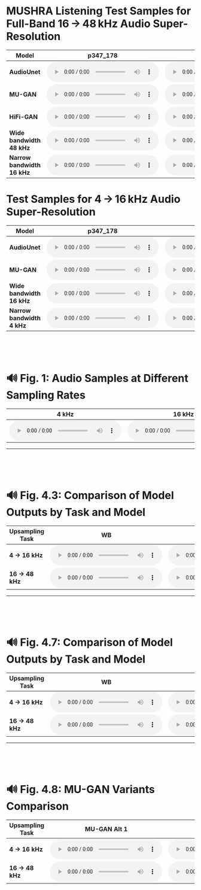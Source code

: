 # MUSHRA Listening Test Samples for Full-Band 16 → 48 kHz Audio Super-Resolution


| **Model** | **p347_178** | **p351_181** | **p360_223** | **p361_094** | **p361_302** | **p362_125** | **p362_260** | **p363_307** | **p364_256** | **p376_037** |
|-----------|-----------------------------------------------------------------|-----------------------------------------------------------------|-----------------------------------------------------------------|-----------------------------------------------------------------|-----------------------------------------------------------------|-----------------------------------------------------------------|-----------------------------------------------------------------|-----------------------------------------------------------------|-----------------------------------------------------------------|-----------------------------------------------------------------|
| **AudioUnet** | <audio controls><source src="data/listening_test/p347/p347_178_upsample48_audiounet.wav" type="audio/wav"></audio> | <audio controls><source src="data/listening_test/p351/p351_181_upsample48_audiounet.wav" type="audio/wav"></audio> | <audio controls><source src="data/listening_test/p360/p360_223_upsample48_audiounet.wav" type="audio/wav"></audio> | <audio controls><source src="data/listening_test/p361/p361_094_upsample48_audiounet.wav" type="audio/wav"></audio> | <audio controls><source src="data/listening_test/p361/p361_302_upsample48_audiounet.wav" type="audio/wav"></audio> | <audio controls><source src="data/listening_test/p362/p362_125_upsample48_audiounet.wav" type="audio/wav"></audio> | <audio controls><source src="data/listening_test/p363/p363_307_upsample48_audiounet.wav" type="audio/wav"></audio> | <audio controls><source src="data/listening_test/p364/p364_256_upsample48_audiounet.wav" type="audio/wav"></audio> | <audio controls><source src="data/listening_test/p374/p374_028_upsample48_audiounet.wav" type="audio/wav"></audio> | <audio controls><source src="data/listening_test/p376/p376_037_upsample48_audiounet.wav" type="audio/wav"></audio> |
| **MU-GAN** | <audio controls><source src="data/listening_test/p347/p347_178_upsample48_gan.wav" type="audio/wav"></audio> | <audio controls><source src="data/listening_test/p351/p351_181_upsample48_gan.wav" type="audio/wav"></audio> | <audio controls><source src="data/listening_test/p360/p360_223_upsample48_gan.wav" type="audio/wav"></audio> | <audio controls><source src="data/listening_test/p361/p361_094_upsample48_gan.wav" type="audio/wav"></audio> | <audio controls><source src="data/listening_test/p361/p361_302_upsample48_gan.wav" type="audio/wav"></audio> | <audio controls><source src="data/listening_test/p362/p362_125_upsample48_gan.wav" type="audio/wav"></audio> | <audio controls><source src="data/listening_test/p363/p363_307_upsample48_gan.wav" type="audio/wav"></audio> | <audio controls><source src="data/listening_test/p364/p364_256_upsample48_gan.wav" type="audio/wav"></audio> | <audio controls><source src="data/listening_test/p374/p374_028_upsample48_gan.wav" type="audio/wav"></audio> | <audio controls><source src="data/listening_test/p376/p376_037_upsample48_gan.wav" type="audio/wav"></audio> |
| **HiFi-GAN** | <audio controls><source src="data/listening_test/p347/p347_178_upsample48_hifigan.wav" type="audio/wav"></audio> | <audio controls><source src="data/listening_test/p351/p351_181_upsample48_hifigan.wav" type="audio/wav"></audio> | <audio controls><source src="data/listening_test/p360/p360_223_upsample48_hifigan.wav" type="audio/wav"></audio> | <audio controls><source src="data/listening_test/p361/p361_094_upsample48_hifigan.wav" type="audio/wav"></audio> | <audio controls><source src="data/listening_test/p361/p361_302_upsample48_hifigan.wav" type="audio/wav"></audio> | <audio controls><source src="data/listening_test/p362/p362_125_upsample48_hifigan.wav" type="audio/wav"></audio> | <audio controls><source src="data/listening_test/p363/p363_307_upsample48_hifigan.wav" type="audio/wav"></audio> | <audio controls><source src="data/listening_test/p364/p364_256_upsample48_hifigan.wav" type="audio/wav"></audio> | <audio controls><source src="data/listening_test/p374/p374_028_upsample48_hifigan.wav" type="audio/wav"></audio> | <audio controls><source src="data/listening_test/p376/p376_037_upsample48_hifigan.wav" type="audio/wav"></audio> |
| **Wide bandwidth 48 kHz** | <audio controls><source src="data/listening_test/p347/p347_178_hr48.wav" type="audio/wav"></audio> | <audio controls><source src="data/listening_test/p351/p351_181_hr48.wav" type="audio/wav"></audio> | <audio controls><source src="data/listening_test/p360/p360_223_hr48.wav" type="audio/wav"></audio> | <audio controls><source src="data/listening_test/p361/p361_094_hr48.wav" type="audio/wav"></audio> | <audio controls><source src="data/listening_test/p361/p361_302_hr48.wav" type="audio/wav"></audio> | <audio controls><source src="data/listening_test/p362/p362_125_hr48.wav" type="audio/wav"></audio> | <audio controls><source src="data/listening_test/p363/p363_307_hr48.wav" type="audio/wav"></audio> | <audio controls><source src="data/listening_test/p364/p364_256_hr48.wav" type="audio/wav"></audio> | <audio controls><source src="data/listening_test/p374/p374_028_hr48.wav" type="audio/wav"></audio> | <audio controls><source src="data/listening_test/p376/p376_037_hr48.wav" type="audio/wav"></audio> |
| **Narrow bandwidth 16 kHz** | <audio controls><source src="data/listening_test/p347/p347_178_lr_input16.wav" type="audio/wav"></audio> | <audio controls><source src="data/listening_test/p351/p351_181_lr_input16.wav" type="audio/wav"></audio> | <audio controls><source src="data/listening_test/p360/p360_223_lr_input16.wav" type="audio/wav"></audio> | <audio controls><source src="data/listening_test/p361/p361_094_lr_input16.wav" type="audio/wav"></audio> | <audio controls><source src="data/listening_test/p361/p361_302_lr_input16.wav" type="audio/wav"></audio> | <audio controls><source src="data/listening_test/p362/p362_125_lr_input16.wav" type="audio/wav"></audio> | <audio controls><source src="data/listening_test/p363/p363_307_lr_input16.wav" type="audio/wav"></audio> | <audio controls><source src="data/listening_test/p364/p364_256_lr_input16.wav" type="audio/wav"></audio> | <audio controls><source src="data/listening_test/p374/p374_028_lr_input16.wav" type="audio/wav"></audio> | <audio controls><source src="data/listening_test/p376/p376_037_lr_input16.wav" type="audio/wav"></audio> |




#  Test Samples for 4 → 16 kHz Audio Super-Resolution


| **Model** | **p347_178** | **p351_181** | **p360_223** | **p361_094** | **p361_302** | **p362_125** | **p362_260** | **p363_307** | **p364_256** | **p376_037** |
|-----------|-----------------------------------------------------------------|-----------------------------------------------------------------|-----------------------------------------------------------------|-----------------------------------------------------------------|-----------------------------------------------------------------|-----------------------------------------------------------------|-----------------------------------------------------------------|-----------------------------------------------------------------|-----------------------------------------------------------------|-----------------------------------------------------------------|
| **AudioUnet** | <audio controls><source src="data/listening_test/p347/p347_178_upsample16_audiounet.wav" type="audio/wav"></audio> | <audio controls><source src="data/listening_test/p351/p351_181_upsample16_audiounet.wav" type="audio/wav"></audio> | <audio controls><source src="data/listening_test/p360/p360_223_upsample16_audiounet.wav" type="audio/wav"></audio> | <audio controls><source src="data/listening_test/p361/p361_094_upsample16_audiounet.wav" type="audio/wav"></audio> | <audio controls><source src="data/listening_test/p361/p361_302_upsample16_audiounet.wav" type="audio/wav"></audio> | <audio controls><source src="data/listening_test/p362/p362_125_upsample16_audiounet.wav" type="audio/wav"></audio> | <audio controls><source src="data/listening_test/p363/p363_307_upsample16_audiounet.wav" type="audio/wav"></audio> | <audio controls><source src="data/listening_test/p364/p364_256_upsample16_audiounet.wav" type="audio/wav"></audio> | <audio controls><source src="data/listening_test/p374/p374_028_upsample16_audiounet.wav" type="audio/wav"></audio> | <audio controls><source src="data/listening_test/p376/p376_037_upsample16_audiounet.wav" type="audio/wav"></audio> |
| **MU-GAN** | <audio controls><source src="data/listening_test/p347/p347_178_upsample16_gan.wav" type="audio/wav"></audio> | <audio controls><source src="data/listening_test/p351/p351_181_upsample16_gan.wav" type="audio/wav"></audio> | <audio controls><source src="data/listening_test/p360/p360_223_upsample16_gan.wav" type="audio/wav"></audio> | <audio controls><source src="data/listening_test/p361/p361_094_upsample16_gan.wav" type="audio/wav"></audio> | <audio controls><source src="data/listening_test/p361/p361_302_upsample16_gan.wav" type="audio/wav"></audio> | <audio controls><source src="data/listening_test/p362/p362_125_upsample16_gan.wav" type="audio/wav"></audio> | <audio controls><source src="data/listening_test/p363/p363_307_upsample16_gan.wav" type="audio/wav"></audio> | <audio controls><source src="data/listening_test/p364/p364_256_upsample16_gan.wav" type="audio/wav"></audio> | <audio controls><source src="data/listening_test/p374/p374_028_upsample16_gan.wav" type="audio/wav"></audio> | <audio controls><source src="data/listening_test/p376/p376_037_upsample16_gan.wav" type="audio/wav"></audio> |
| **Wide bandwidth 16 kHz** | <audio controls><source src="data/listening_test/p347/p347_178_hr48.wav" type="audio/wav"></audio> | <audio controls><source src="data/listening_test/p351/p351_181_hr48.wav" type="audio/wav"></audio> | <audio controls><source src="data/listening_test/p360/p360_223_hr48.wav" type="audio/wav"></audio> | <audio controls><source src="data/listening_test/p361/p361_094_hr48.wav" type="audio/wav"></audio> | <audio controls><source src="data/listening_test/p361/p361_302_hr48.wav" type="audio/wav"></audio> | <audio controls><source src="data/listening_test/p362/p362_125_hr48.wav" type="audio/wav"></audio> | <audio controls><source src="data/listening_test/p363/p363_307_hr48.wav" type="audio/wav"></audio> | <audio controls><source src="data/listening_test/p364/p364_256_hr48.wav" type="audio/wav"></audio> | <audio controls><source src="data/listening_test/p374/p374_028_hr48.wav" type="audio/wav"></audio> | <audio controls><source src="data/listening_test/p376/p376_037_hr48.wav" type="audio/wav"></audio> |
| **Narrow bandwidth 4 kHz** | <audio controls><source src="data/listening_test/p347/p347_178_lr_input4.wav" type="audio/wav"></audio> | <audio controls><source src="data/listening_test/p351/p351_181_lr_input4.wav" type="audio/wav"></audio> | <audio controls><source src="data/listening_test/p360/p360_223_lr_input4.wav" type="audio/wav"></audio> | <audio controls><source src="data/listening_test/p361/p361_094_lr_input4.wav" type="audio/wav"></audio> | <audio controls><source src="data/listening_test/p361/p361_302_lr_input4.wav" type="audio/wav"></audio> | <audio controls><source src="data/listening_test/p362/p362_125_lr_input4.wav" type="audio/wav"></audio> | <audio controls><source src="data/listening_test/p363/p363_307_lr_input4.wav" type="audio/wav"></audio> | <audio controls><source src="data/listening_test/p364/p364_256_lr_input4.wav" type="audio/wav"></audio> | <audio controls><source src="data/listening_test/p374/p374_028_lr_input4.wav" type="audio/wav"></audio> | <audio controls><source src="data/listening_test/p376/p376_037_lr_input4.wav" type="audio/wav"></audio> |

<br><br><br>


# 🔊 Fig. 1: Audio Samples at Different Sampling Rates

| **4 kHz** | **16 kHz** | **48 kHz** |
|----------|------------|------------|
| <audio controls><source src="data/Fig1/p376_001_4.wav" type="audio/wav"></audio> | <audio controls><source src="data/Fig1/p376_001_16.wav" type="audio/wav"></audio> | <audio controls><source src="data/Fig1/p376_001_48.wav" type="audio/wav"></audio> |

---

<br><br><br>

# 🔊 Fig. 4.3: Comparison of Model Outputs by Task and Model

| **Upsampling Task** | **WB** | **MU-GAN** | **AudioUnet** | **NB** |
|---------------------|--------|------------|---------------|--------|
| **4 → 16 kHz**       | <audio controls><source src="data/Fig4_3/p225_356.wav.hr16000.wav" type="audio/wav"></audio> | <audio controls><source src="data/Fig4_3/p225_356.wav.r4.gan_singlespeaker.pr.wav" type="audio/wav"></audio> | <audio controls><source src="data/Fig4_3/p225_356.wav.r4.audiounet_singlespeaker.pr.wav" type="audio/wav"></audio> | <audio controls><source src="data/Fig4_3/p225_356.wav.r4.lr.wav" type="audio/wav"></audio> |
| **16 → 48 kHz**      | <audio controls><source src="data/Fig4_3/p225_356.wav.hr48000.wav" type="audio/wav"></audio> | <audio controls><source src="data/Fig4_3/p225_356.wav.r3.gan_singlespeaker.pr.wav" type="audio/wav"></audio> | <audio controls><source src="data/Fig4_3/p225_356.wav.r4.audiounet_singlespeaker.pr.wav" type="audio/wav"></audio> | <audio controls><source src="data/Fig4_3/p225_356.wav.r3.lr.wav" type="audio/wav"></audio> |

---
<br><br><br>


# 🔊 Fig. 4.7: Comparison of Model Outputs by Task and Model

| **Upsampling Task** | **WB** | **MU-GAN Alt 5** | **AudioUnet** | **NB** |
|---------------------|--------|------------|---------------|--------|
| **4 → 16 kHz**       | <audio controls><source src="data/Fig4_7/p360_225.wav.hr.wav" type="audio/wav"></audio> | <audio controls><source src="data/Fig4_7/p360_225.wav.r4.gan_alt_5_multispeaker.pr.wav" type="audio/wav"></audio> | <audio controls><source src="data/Fig4_7/p360_225.wav.r4.audiounet_multispeaker.pr.wav" type="audio/wav"></audio> | <audio controls><source src="data/Fig4_7/p360_225.wav.r4.lr.wav" type="audio/wav"></audio> |
| **16 → 48 kHz**      | <audio controls><source src="data/Fig4_7/p360_011.wav.hr.wav" type="audio/wav"></audio> | <audio controls><source src="data/Fig4_7/p360_011.wav.r4.gan_alt_5_multispeaker.pr.wav" type="audio/wav"></audio> | <audio controls><source src="data/Fig4_7/p360_011.wav.r3.audiounet_multispeaker.pr.wav" type="audio/wav"></audio> | <audio controls><source src="data/Fig4_7/p360_011.wav.r3.lr.wav" type="audio/wav"></audio> |

---
<br><br><br>


# 🔊 Fig. 4.8: MU-GAN Variants Comparison 

| **Upsampling Task** | **MU-GAN Alt 1** | **MU-GAN Alt 5** |
|---------------------|------------------|------------------|
| **4 → 16 kHz**      | <audio controls><source src="data/Fig4_8/p360_011.wav.r4.gan_multispeaker.pr.wav" type="audio/wav"></audio> | <audio controls><source src="data/Fig4_8/p360_011.wav.r4.gan_alt_5_multispeaker.pr.wav" type="audio/wav"></audio> |
| **16 → 48 kHz**     | <audio controls><source src="data/Fig4_8/p347_175.wav.r3.gan_multispeaker.pr.wav" type="audio/wav"></audio> | <audio controls><source src="data/Fig4_8/p347_175.wav.r3.gan_alt_5_multispeaker.pr.wav" type="audio/wav"></audio> |



